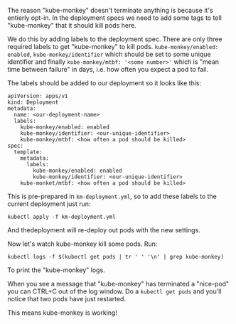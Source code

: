 The reason "kube-monkey" doesn't terminate anything is because it's entierly opt-in. In the deployment specs we need to add some tags to tell "kube-monkey" that it should kill pods here.

We do this by adding labels to the deployment spec. There are only three required labels to get "kube-monkey" to kill pods. `kube-monkey/enabled: enabled`, `kube-monkey/identifier` which should be set to some unique identifier and finally `kube-monkey/mtbf: '<some number>'` which is "mean time between failure" in days, i.e. how often you expect a pod to fail.

The labels should be added to our deployment so it looks like this:
```
apiVersion: apps/v1
kind: Deployment
metadata:
  name: <our-deployment-name>
  labels:
    kube-monkey/enabled: enabled
    kube-monkey/identifier: <our-unique-identifier>
    kube-monkey/mtbf: <how often a pod should be killed>
spec:
  template:
    metadata:
      labels:
        kube-monkey/enabled: enabled
        kube-monkey/identifier: <our-unique-identifier>
	kube-monket/mtbf: <how often a pod should be killed>

```

This is pre-prepared in `km-deployment.yml`, so to add these labels to the current deployment just run:
```
kubectl apply -f km-deployment.yml
```
And thedeployment will re-deploy out pods with the new settings.

Now let's watch kube-monkey kill some pods. Run:
```
kubectl logs -f $(kubectl get pods | tr ' ' '\n' | grep kube-monkey)
```
To print the "kube-monkey" logs.

When you see a message that "kube-monkey" has terminated a "nice-pod" you can CTRL+C out of the log window. Do a `kubectl get pods` and you'll notice that two pods have just restarted.

This means kube-monkey is working!


